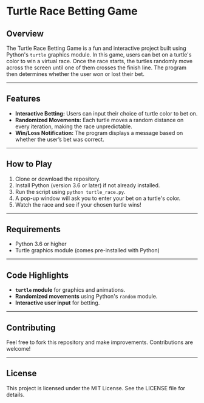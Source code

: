 # Turtle Race Betting Game

## Overview
The Turtle Race Betting Game is a fun and interactive project built using Python's `turtle` graphics module. In this game, users can bet on a turtle's color to win a virtual race. Once the race starts, the turtles randomly move across the screen until one of them crosses the finish line. The program then determines whether the user won or lost their bet.

---

## Features
- **Interactive Betting:** Users can input their choice of turtle color to bet on.
- **Randomized Movements:** Each turtle moves a random distance on every iteration, making the race unpredictable.
- **Win/Loss Notification:** The program displays a message based on whether the user’s bet was correct.

---

## How to Play
1. Clone or download the repository.
2. Install Python (version 3.6 or later) if not already installed.
3. Run the script using `python turtle_race.py`.
4. A pop-up window will ask you to enter your bet on a turtle's color.
5. Watch the race and see if your chosen turtle wins!

---

## Requirements
- Python 3.6 or higher
- Turtle graphics module (comes pre-installed with Python)

---

## Code Highlights
- **`turtle` module** for graphics and animations.
- **Randomized movements** using Python's `random` module.
- **Interactive user input** for betting.

---

## Contributing
Feel free to fork this repository and make improvements. Contributions are welcome!

---

## License
This project is licensed under the MIT License. See the LICENSE file for details.
